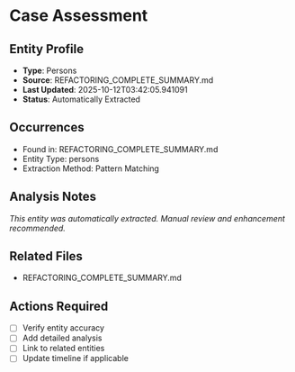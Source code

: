 # Case Assessment

## Entity Profile
- **Type**: Persons
- **Source**: REFACTORING_COMPLETE_SUMMARY.md
- **Last Updated**: 2025-10-12T03:42:05.941091
- **Status**: Automatically Extracted

## Occurrences
- Found in: REFACTORING_COMPLETE_SUMMARY.md
- Entity Type: persons
- Extraction Method: Pattern Matching

## Analysis Notes
*This entity was automatically extracted. Manual review and enhancement recommended.*

## Related Files
- REFACTORING_COMPLETE_SUMMARY.md

## Actions Required
- [ ] Verify entity accuracy
- [ ] Add detailed analysis
- [ ] Link to related entities
- [ ] Update timeline if applicable

